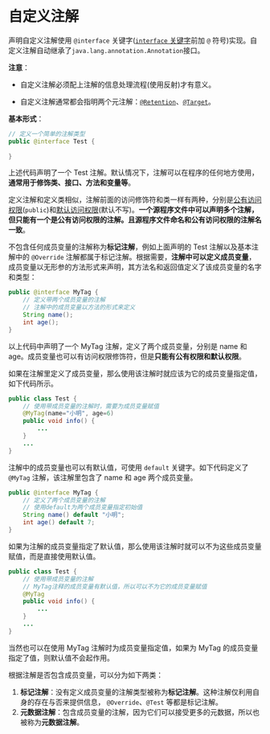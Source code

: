 # 自定义注解

声明自定义注解使用 `@interface` 关键字([`interface` 关键字](../Object_Oriented/Class/interface.md)前加 `@` 符号)实现。自定义注解自动继承了`java.lang.annotation.Annotation`接口。

 **注意**： 

- 自定义注解必须配上注解的信息处理流程(使用反射)才有意义。 

- 自定义注解通常都会指明两个元注解：[`@Retention`]()、[`@Target`]()。

**基本形式**：

```java
// 定义一个简单的注解类型
public @interface Test {
    
}
```

上述代码声明了一个 Test 注解。默认情况下，注解可以在程序的任何地方使用，**通常用于修饰类、接口、方法和变量等**。

定义注解和定义类相似，注解前面的访问修饰符和类一样有两种，分别是[公有访问权限](../Object_Oriented\Keyword\Access_Modifier/public.md)(`public`)和[默认访问权限](../Object_Oriented\Keyword/default.md)(默认不写)。**一个源程序文件中可以声明多个注解，但只能有一个是公有访问权限的注解。且源程序文件命名和公有访问权限的注解名一致**。

不包含任何成员变量的注解称为**标记注解**，例如上面声明的 Test 注解以及基本注解中的 `@Override` 注解都属于标记注解。根据需要，**注解中可以定义成员变量**，成员变量以无形参的方法形式来声明，其方法名和返回值定义了该成员变量的名字和类型：

```java 
public @interface MyTag {
    // 定义带两个成员变量的注解
    // 注解中的成员变量以方法的形式来定义
    String name();
    int age();
}
```

以上代码中声明了一个 MyTag 注解，定义了两个成员变量，分别是 name 和 age。成员变量也可以有访问权限修饰符，但是**只能有公有权限和默认权限**。

如果在注解里定义了成员变量，那么使用该注解时就应该为它的成员变量指定值，如下代码所示。

```java
public class Test {
    // 使用带成员变量的注解时，需要为成员变量赋值
    @MyTag(name="小明", age=6)
    public void info() {
        ...
    }
    ...
}
```

注解中的成员变量也可以有默认值，可使用 `default` 关键字。如下代码定义了 `@MyTag` 注解，该注解里包含了 name 和 age 两个成员变量。

```java
public @interface MyTag {
    // 定义了两个成员变量的注解
    // 使用default为两个成员变量指定初始值
    String name() default "小明";
    int age() default 7;
}
```

如果为注解的成员变量指定了默认值，那么使用该注解时就可以不为这些成员变量赋值，而是直接使用默认值。

```java
public class Test {
    // 使用带成员变量的注解
    // MyTag注释的成员变量有默认值，所以可以不为它的成员变量赋值
    @MyTag
    public void info() {
        ...
    }
    ...
}
```

当然也可以在使用 MyTag 注解时为成员变量指定值，如果为 MyTag 的成员变量指定了值，则默认值不会起作用。

根据注解是否包含成员变量，可以分为如下两类：

1. **标记注解**：没有定义成员变量的注解类型被称为**标记注解**。这种注解仅利用自身的存在与否来提供信息， `@Override`、`@Test` 等都是标记注解。
2. **元数据注解**：包含成员变量的注解，因为它们可以接受更多的元数据，所以也被称为**元数据注解**。